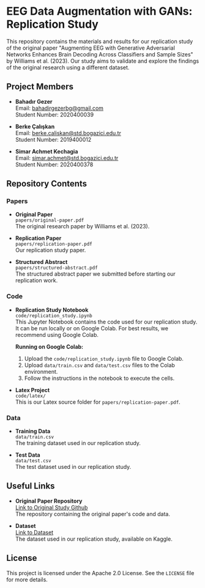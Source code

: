 # EEG Data Augmentation with GANs: Replication Study

This repository contains the materials and results for our replication study of the original paper "Augmenting EEG with Generative Adversarial Networks Enhances Brain Decoding Across Classifiers and Sample Sizes" by Williams et al. (2023). Our study aims to validate and explore the findings of the original research using a different dataset.

## Project Members

- **Bahadır Gezer**  
  Email: [bahadirgezerbg@gmail.com](mailto:bahadirgezerbg@gmail.com)  
  Student Number: 2020400039

- **Berke Çalışkan**  
  Email: [berke.caliskan@std.bogazici.edu.tr](mailto:berke.caliskan@std.bogazici.edu.tr)  
  Student Number: 2019400012

- **Simar Achmet Kechagia**  
  Email: [simar.achmet@std.bogazici.edu.tr](mailto:simar.achmet@std.bogazici.edu.tr)  
  Student Number: 2020400378

## Repository Contents

### Papers
- **Original Paper**  
  `papers/original-paper.pdf`  
  The original research paper by Williams et al. (2023).

- **Replication Paper**  
  `papers/replication-paper.pdf`  
  Our replication study paper.

- **Structured Abstract**  
  `papers/structured-abstract.pdf`  
  The structured abstract paper we submitted before starting our replication work. 

### Code
- **Replication Study Notebook**  
  `code/replication_study.ipynb`  
  This Jupyter Notebook contains the code used for our replication study. It can be run locally or on Google Colab. For best results, we recommend using Google Colab.

  **Running on Google Colab:**
  1. Upload the `code/replication_study.ipynb` file to Google Colab.
  2. Upload `data/train.csv` and `data/test.csv` files to the Colab environment.
  3. Follow the instructions in the notebook to execute the cells.

- **Latex Project**  
  `code/latex/`  
  This is our Latex source folder for `papers/replication-paper.pdf`.


### Data
- **Training Data**  
  `data/train.csv`  
  The training dataset used in our replication study.

- **Test Data**  
  `data/test.csv`  
  The test dataset used in our replication study.

## Useful Links
- **Original Paper Repository**  
  [Link to Original Study Github](https://github.com/AutoResearch/EEG-GAN?tab=readme-ov-file)  
  The repository containing the original paper's code and data.

- **Dataset**  
  [Link to Dataset](https://www.kaggle.com/datasets/birdy654/eeg-brainwave-dataset-feeling-emotions)  
  The dataset used in our replication study, available on Kaggle.

## License
This project is licensed under the Apache 2.0 License. See the `LICENSE` file for more details.
